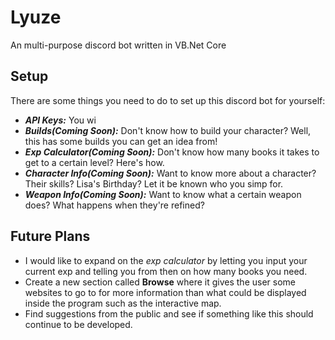 # Lyuze

An multi-purpose discord bot written in VB.Net Core

## Setup

 There are some things you need to do to set up this discord bot for yourself:

* ***API Keys:*** You wi
* ***Builds(Coming Soon):*** Don't know how to build your character? Well, this has some builds you can get an idea from!
* ***Exp Calculator(Coming Soon):*** Don't know how many books it takes to get to a certain level? Here's how.
* ***Character Info(Coming Soon):*** Want to know more about a character? Their skills? Lisa's Birthday? Let it be known who you simp for.
* ***Weapon Info(Coming Soon):*** Want to know what a certain weapon does? What happens when they're refined? 


## Future Plans

* I would like to expand on the *exp calculator* by letting you input your current exp and telling you from then on how many books you need.
* Create a new section called **Browse** where it gives the user some websites to go to for more information than what could be displayed inside the program such as the interactive map.
* Find suggestions from the public and see if something like this should continue to be developed.